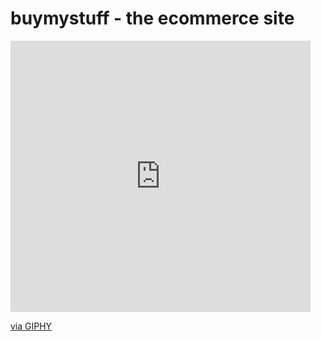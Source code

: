 # buymystuff - the ecommerce site

<iframe src="https://giphy.com/embed/26FfhWckZ6ic5pTYk" width="480" height="434" frameBorder="0" class="giphy-embed" allowFullScreen></iframe><p><a href="https://giphy.com/gifs/26FfhWckZ6ic5pTYk">via GIPHY</a></p>
